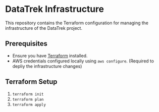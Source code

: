 # DataTrek Infrastructure

This repository contains the Terraform configuration for managing the infrastructure of the DataTrek project.

## Prerequisites

- Ensure you have [Terraform](https://www.terraform.io/downloads.html) installed.
- AWS credentials configured locally using `aws configure`. (Required to depliy the infrastructure changes)

## Terraform Setup

1. `terraform init`
2. `terraform plan`
3. `terraform apply`